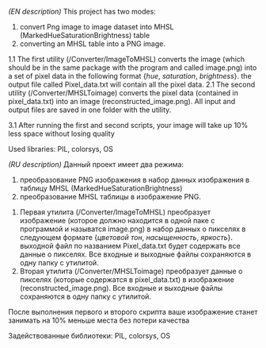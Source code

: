 *(EN description)*
This project has two modes:
1) convert Png image to image dataset into MHSL (MarkedHueSaturationBrightness) table
2) converting an MHSL table into a PNG image.

1.1 The first utility (/Converter/ImageToMHSL) converts the image (which should be in the same package with the program and called image.png) into a set of pixel data in the following format {*hue*, *saturation*, *brightness*}. the output file called Pixel_data.txt will contain all the pixel data. 
2.1 The second utility (/Converter/MHSLToimage) converts the pixel data (contained in pixel_data.txt) into an image (reconstructed_image.png). All input and output files are saved in one folder with the utility.

3.1 After running the first and second scripts, your image will take up 10% less space without losing quality

Used libraries:
PIL,
colorsys,
OS


*(RU description)*
Данный проект имеет два режима:
1) преобразование PNG изображения в набор данных изображения в таблицу MHSL (MarkedHueSaturationBrightness)
2) преобразование MHSL таблицы в изображение PNG.

1. Первая утилита (/Converter/ImageToMHSL) преобразует изображение (которое должно находится в одной паке с программой и называтся image.png) в набор данных о пикселях в следующем формате {*цветовой тон*, *насыщенность*, *яркость*}. выходной файл по названием Pixel_data.txt будет содержать все данные о пикселях. Все входные и выходные файлы сохраняются в одну папку с утилитой.
2. Вторая утилита (/Converter/MHSLToimage) преобразует данные о пикселях (которые содержатся в pixel_data.txt) в изображение (reconstructed_image.png). Все входные и выходные файлы сохраняются в одну папку с утилитой.

После выполнения первого и второго скрипта ваше изображение станет занимать на 10% меньше места без потери качества

Задействованные библиотеки:
PIL,
colorsys,
OS

